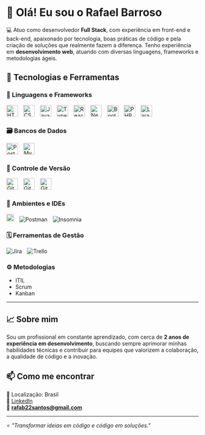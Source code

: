 # 👋 Olá! Eu sou o Rafael Barroso

💻 Atuo como desenvolvedor **Full Stack**, com experiência em front-end e back-end, apaixonado por tecnologia, boas práticas de código e pela criação de soluções que realmente fazem a diferença. Tenho experiência em **desenvolvimento web**, atuando com diversas linguagens, frameworks e metodologias ágeis.

## 🚀 Tecnologias e Ferramentas

### 🧩 Linguagens e Frameworks

<img 
    alt="HTML"
    title="HTML" 
    width="30px" 
    style="padding-right: 10px;" 
    src="https://cdn.jsdelivr.net/gh/devicons/devicon@latest/icons/html5/html5-original.svg" 
/>
<img 
    alt="CSS" 
    title="CSS"
    width="30px" 
    style="padding-right: 10px;" 
    src="https://cdn.jsdelivr.net/gh/devicons/devicon@latest/icons/css3/css3-original.svg" 
/>
<img 
    alt="JavaScript" 
    title="JavaScript"
    width="30px" 
    style="padding-right: 10px;" 
    src="https://cdn.jsdelivr.net/gh/devicons/devicon@latest/icons/javascript/javascript-original.svg" 
/>
<img 
    alt="TypeScript"
    title="TypeScript" 
    width="30px" 
    style="padding-right: 10px;" 
    src="https://cdn.jsdelivr.net/gh/devicons/devicon@latest/icons/typescript/typescript-original.svg" 
/>
<img 
    alt="React"
    title="React" 
    width="30px" 
    style="padding-right: 10px;" 
    src="https://cdn.jsdelivr.net/gh/devicons/devicon@latest/icons/react/react-original.svg" 
/>
<img 
    alt="Next.js" 
    title="Next.js"
    width="30px" 
    style="padding-right: 10px;" 
    src="https://cdn.jsdelivr.net/gh/devicons/devicon@latest/icons/nextjs/nextjs-original.svg" 
/>
<img 
    alt="Bootstrap"
    title="Bootstrap" 
    width="30px" 
    style="padding-right: 10px;" 
    src="https://cdn.jsdelivr.net/gh/devicons/devicon@latest/icons/bootstrap/bootstrap-original.svg" 
/>
<img 
    alt="PHP" 
    title="PHP"
    width="30px" 
    style="padding-right: 10px;" 
    src="https://cdn.jsdelivr.net/gh/devicons/devicon@latest/icons/php/php-original.svg" 
/>
<img 
    alt="Laravel" 
    title="Laravel"
    width="30px" 
    style="padding-right: 10px;" 
    src="https://cdn.jsdelivr.net/gh/devicons/devicon@latest/icons/laravel/laravel-original.svg" 
/>

### 🗃️ Bancos de Dados

<p>
  <img
   alt="PostgreSQL"
   title="PostegreSQL"
   width="30px"
   style="padding-right: 10px;"  
   src="https://cdn.jsdelivr.net/gh/devicons/devicon/icons/postgresql/postgresql-original.svg"
  /> 
  <img
   alt="MySQL"
   title="MySQL"
   width="30px"
   style="padding-right: 10px;"  
   src="https://cdn.jsdelivr.net/gh/devicons/devicon/icons/mysql/mysql-original.svg" 
  />
</p>

### 🧰 Controle de Versão

<p>
  <img 
   alt="Git"
   title="Git"
   width="30px"
   style="padding-right: 10px;"  
   src="https://cdn.jsdelivr.net/gh/devicons/devicon/icons/git/git-original.svg"
  /> 
  <img
   alt="GitHub"
   title="GitHub"
   width="30px"
   style="padding-right: 10px;"  
   src="https://cdn.jsdelivr.net/gh/devicons/devicon/icons/github/github-original.svg"
  />
  <img
   alt="GitLab"
   title="GitLab"
   width="30px"
   style="padding-right: 10px;"  
   src="https://cdn.jsdelivr.net/gh/devicons/devicon/icons/gitlab/gitlab-original.svg"
  /> 
</p>

### 🧠 Ambientes e IDEs

<p>
  <img
   alt="VS Code"
   title="VS Code"
   width="20px"
   style="padding-right: 10px;"  
   src="https://cdn.jsdelivr.net/gh/devicons/devicon/icons/vscode/vscode-original.svg"
  />
  <img
   alt="Postman"
   title="Postman"
   style="padding-right: 10px;"  
   src="https://img.shields.io/badge/Postman-orange?logo=postman&logoColor=white"
   />
  <img
   alt="Insomnia"
   title="Insomnia"
   style="padding-right: 10px;"  
   src="https://img.shields.io/badge/Insomnia-4000BF?logo=insomnia&logoColor=white"
   />
</p>

### 🗓️ Ferramentas de Gestão

<p>
  <img
   alt="Jira"
   title="Jira"
   style="padding-right: 10px;"  
   src="https://img.shields.io/badge/Jira-0052CC?logo=jira&logoColor=white"
   />  
  <img 
   alt="Trello"
   title="Trello"
   style="padding-right: 10px;"  
   src="https://img.shields.io/badge/Trello-0079BF?logo=trello&logoColor=white"
   />
</p>

### ⚙️ Metodologias

- ITIL
- Scrum
- Kanban

---

## 📈 Sobre mim

Sou um profissional em constante aprendizado, com cerca de **2 anos de experiência em desenvolvimento**, buscando sempre aprimorar minhas habilidades técnicas e contribuir para equipes que valorizem a colaboração, a qualidade de código e a inovação.

## 📫 Como me encontrar

📍 Localização: Brasil  
💼 [LinkedIn](https://www.linkedin.com/in/rafael-barroso04/)  
📧 **rafab22santos@gmail.com**

---

⭐ _"Transformar ideias em código e código em soluções."_
